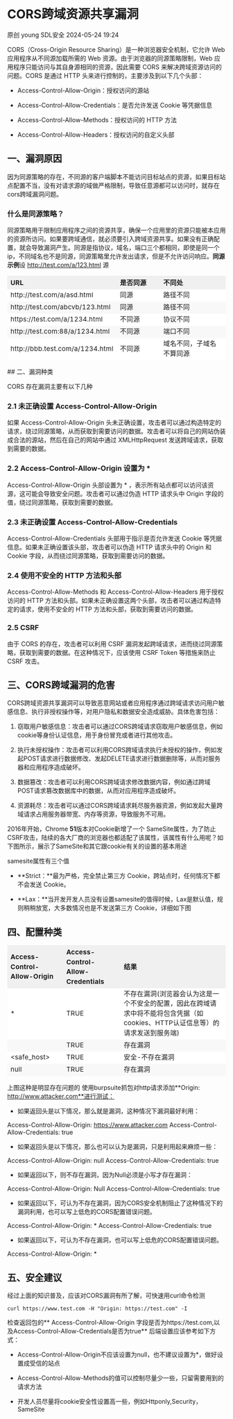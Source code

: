 #  CORS跨域资源共享漏洞   
原创 young  SDL安全   2024-05-24 19:24  
  
CORS（Cross-Origin Resource Sharing）是一种浏览器安全机制，它允许 Web 应用程序从不同源加载所需的 Web 资源。由于浏览器的同源策略限制，Web 应用程序只能访问与其自身源相同的资源，因此需要 CORS 来解决跨域资源访问的问题。CORS 是通过 HTTP 头来进行控制的，主要涉及到以下几个头部：  
- Access-Control-Allow-Origin：授权访问的源站  
  
- Access-Control-Allow-Credentials：是否允许发送 Cookie 等凭据信息  
  
- Access-Control-Allow-Methods：授权访问的 HTTP 方法  
  
- Access-Control-Allow-Headers：授权访问的自定义头部  
  
## 一、漏洞原因  
  
因为同源策略的存在，不同源的客户端脚本不能访问目标站点的资源，如果目标站点配置不当，没有对请求源的域做严格限制，导致任意源都可以访问时，就存在cors跨域漏洞问题。  
### 什么是同源策略？  
  
同源策略用于限制应用程序之间的资源共享，确保一个应用里的资源只能被本应用的资源所访问。如果要跨域通信，就必须要引入跨域资源共享。如果没有正确配置，就会导致漏洞产生。同源是指协议，域名，端口三个都相同，即使是同一个ip，不同域名也不是同源，同源策略里允许发出请求，但是不允许访问响应。**同源示例**设 http://test.com/a/123.html 源  
  
<table><thead><tr><th style="font-size: 15px;line-height: 1.5em;letter-spacing: 0.02em;text-align: left;background: none 0% 0% / auto no-repeat scroll padding-box border-box rgb(240, 240, 240);width: auto;height: auto;border-top-width: 1px;border-color: rgba(204, 204, 204, 0.4);border-radius: 0px;min-width: 85px;">URL</th><th style="font-size: 15px;line-height: 1.5em;letter-spacing: 0.02em;text-align: left;background: none 0% 0% / auto no-repeat scroll padding-box border-box rgb(240, 240, 240);width: auto;height: auto;border-top-width: 1px;border-color: rgba(204, 204, 204, 0.4);border-radius: 0px;min-width: 85px;">是否同源</th><th style="font-size: 15px;line-height: 1.5em;letter-spacing: 0.02em;text-align: left;background: none 0% 0% / auto no-repeat scroll padding-box border-box rgb(240, 240, 240);width: auto;height: auto;border-top-width: 1px;border-color: rgba(204, 204, 204, 0.4);border-radius: 0px;min-width: 85px;">不同处</th></tr></thead><tbody style="font-size: 15px;line-height: 1.5em;letter-spacing: 0.02em;border-width: 0px;border-style: initial;border-color: initial;"><tr style="background: none 0% 0% / auto no-repeat scroll padding-box border-box rgb(255, 255, 255);width: auto;height: auto;"><td style="min-width: 85px;border-color: rgba(204, 204, 204, 0.4);border-radius: 0px;">http://test.com/a/asd.html</td><td style="min-width: 85px;border-color: rgba(204, 204, 204, 0.4);border-radius: 0px;">同源</td><td style="min-width: 85px;border-color: rgba(204, 204, 204, 0.4);border-radius: 0px;">路径不同</td></tr><tr style="background: none 0% 0% / auto no-repeat scroll padding-box border-box rgb(248, 248, 248);width: auto;height: auto;"><td style="min-width: 85px;border-color: rgba(204, 204, 204, 0.4);border-radius: 0px;">http://test.com/abcvb/123.html</td><td style="min-width: 85px;border-color: rgba(204, 204, 204, 0.4);border-radius: 0px;">同源</td><td style="min-width: 85px;border-color: rgba(204, 204, 204, 0.4);border-radius: 0px;">路径不同</td></tr><tr style="background: none 0% 0% / auto no-repeat scroll padding-box border-box rgb(255, 255, 255);width: auto;height: auto;"><td style="min-width: 85px;border-color: rgba(204, 204, 204, 0.4);border-radius: 0px;">https://test.com/a/1234.html</td><td style="min-width: 85px;border-color: rgba(204, 204, 204, 0.4);border-radius: 0px;">不同源</td><td style="min-width: 85px;border-color: rgba(204, 204, 204, 0.4);border-radius: 0px;">协议不同</td></tr><tr style="background: none 0% 0% / auto no-repeat scroll padding-box border-box rgb(248, 248, 248);width: auto;height: auto;"><td style="min-width: 85px;border-color: rgba(204, 204, 204, 0.4);border-radius: 0px;">http://test.com:88/a/1234.html</td><td style="min-width: 85px;border-color: rgba(204, 204, 204, 0.4);border-radius: 0px;">不同源</td><td style="min-width: 85px;border-color: rgba(204, 204, 204, 0.4);border-radius: 0px;">端口不同</td></tr><tr style="background: none 0% 0% / auto no-repeat scroll padding-box border-box rgb(255, 255, 255);width: auto;height: auto;"><td style="min-width: 85px;border-color: rgba(204, 204, 204, 0.4);border-radius: 0px;">http://bbb.test.com/a/1234.html</td><td style="min-width: 85px;border-color: rgba(204, 204, 204, 0.4);border-radius: 0px;">不同源</td><td style="min-width: 85px;border-color: rgba(204, 204, 204, 0.4);border-radius: 0px;">域名不同，子域名不算同源</td></tr></tbody></table>  
## 二、漏洞种类  
  
CORS 存在漏洞主要有以下几种  
### 2.1 未正确设置 Access-Control-Allow-Origin  
  
如果 Access-Control-Allow-Origin 头未正确设置，攻击者可以通过构造特定的请求，绕过同源策略，从而获取到需要访问的数据。攻击者可以将自己的网站伪装成合法的源站，然后在自己的网站中通过 XMLHttpRequest 发送跨域请求，获取到需要的数据。  
### 2.2 Access-Control-Allow-Origin 设置为 *  
  
Access-Control-Allow-Origin 头部设置为 * ，表示所有站点都可以访问该资源，这可能会导致安全问题。攻击者可以通过伪造 HTTP 请求头中 Origin 字段的值，绕过同源策略，获取到需要的数据。  
### 2.3 未正确设置 Access-Control-Allow-Credentials  
  
Access-Control-Allow-Credentials 头部用于指示是否允许发送 Cookie 等凭据信息。如果未正确设置该头部，攻击者可以伪造 HTTP 请求头中的 Origin 和 Cookie 字段，从而绕过同源策略，获取到需要访问的数据。  
### 2.4 使用不安全的 HTTP 方法和头部  
  
Access-Control-Allow-Methods 和 Access-Control-Allow-Headers 用于授权访问的 HTTP 方法和头部。如果未正确设置这两个头部，攻击者可以通过构造特定的请求，使用不安全的 HTTP 方法和头部，获取到需要访问的数据。  
### 2.5 CSRF  
  
由于 CORS 的存在，攻击者可以利用 CSRF 漏洞发起跨域请求，进而绕过同源策略，获取到需要的数据。在这种情况下，应该使用 CSRF Token 等措施来防止 CSRF 攻击。  
## 三、CORS跨域漏洞的危害  
  
CORS跨域资源共享漏洞可以导致恶意网站或者应用程序通过跨域请求访问用户敏感信息、执行非授权操作等，对用户隐私和数据安全造成威胁。具体危害包括：  
1. 窃取用户敏感信息：攻击者可以通过CORS跨域请求窃取用户敏感信息，例如cookie等身份认证信息，用于身份冒充或者进行其他攻击。  
  
1. 执行未授权操作：攻击者可以利用CORS跨域请求执行未授权的操作，例如发起POST请求进行数据修改、发起DELETE请求进行数据删除等，从而对服务器和应用程序造成破坏。  
  
1. 数据篡改：攻击者可以利用CORS跨域请求修改数据内容，例如通过跨域POST请求篡改数据库中的数据，从而对应用程序造成破坏。  
  
1. 资源耗尽：攻击者可以通过CORS跨域请求耗尽服务器资源，例如发起大量跨域请求占用服务器带宽、内存等资源，导致服务不可用。  
  
2016年开始，Chrome **51**版本对Cookie新增了一个 SameSite属性，为了防止CSRF攻击，陆续的各大厂商的浏览器也都适配了该属性，该属性有什么用呢？如下图所示，展示了SameSite和其它跟cookie有关的设置的基本用途  
  
samesite属性有三个值  
- **Strict：**最为严格，完全禁止第三方 Cookie，跨站点时，任何情况下都不会发送 Cookie。  
  
- **Lax：**当开发开发人员没有设置samesite的值得时候，Lax是默认值，规则稍稍放宽，大多数情况也是不发送第三方 Cookie，详细如下图  
  
## 四、配置种类  
  
<table><thead><tr><th style="font-size: 15px;line-height: 1.5em;letter-spacing: 0.02em;text-align: left;background: none 0% 0% / auto no-repeat scroll padding-box border-box rgb(240, 240, 240);width: auto;height: auto;border-top-width: 1px;border-color: rgba(204, 204, 204, 0.4);border-radius: 0px;min-width: 85px;">Access-Control-Allow-Origin</th><th style="font-size: 15px;line-height: 1.5em;letter-spacing: 0.02em;text-align: left;background: none 0% 0% / auto no-repeat scroll padding-box border-box rgb(240, 240, 240);width: auto;height: auto;border-top-width: 1px;border-color: rgba(204, 204, 204, 0.4);border-radius: 0px;min-width: 85px;">Access-Control-Allow-Credentials</th><th style="font-size: 15px;line-height: 1.5em;letter-spacing: 0.02em;text-align: left;background: none 0% 0% / auto no-repeat scroll padding-box border-box rgb(240, 240, 240);width: auto;height: auto;border-top-width: 1px;border-color: rgba(204, 204, 204, 0.4);border-radius: 0px;min-width: 85px;">结果</th></tr></thead><tbody style="font-size: 15px;line-height: 1.5em;letter-spacing: 0.02em;border-width: 0px;border-style: initial;border-color: initial;"><tr style="background: none 0% 0% / auto no-repeat scroll padding-box border-box rgb(255, 255, 255);width: auto;height: auto;"><td style="min-width: 85px;border-color: rgba(204, 204, 204, 0.4);border-radius: 0px;">*</td><td style="min-width: 85px;border-color: rgba(204, 204, 204, 0.4);border-radius: 0px;">TRUE</td><td style="min-width: 85px;border-color: rgba(204, 204, 204, 0.4);border-radius: 0px;">不存在漏洞(浏览器会认为这是一个不安全的配置，因此在跨域请求中将不能将包含凭据（如cookies、HTTP认证信息等）的请求发送到服务端)</td></tr><tr style="background: none 0% 0% / auto no-repeat scroll padding-box border-box rgb(248, 248, 248);width: auto;height: auto;"><td style="min-width: 85px;border-color: rgba(204, 204, 204, 0.4);border-radius: 0px;"><br/></td><td style="min-width: 85px;border-color: rgba(204, 204, 204, 0.4);border-radius: 0px;">TRUE</td><td style="min-width: 85px;border-color: rgba(204, 204, 204, 0.4);border-radius: 0px;">存在漏洞</td></tr><tr style="background: none 0% 0% / auto no-repeat scroll padding-box border-box rgb(255, 255, 255);width: auto;height: auto;"><td style="min-width: 85px;border-color: rgba(204, 204, 204, 0.4);border-radius: 0px;">&lt;safe_host&gt;</td><td style="min-width: 85px;border-color: rgba(204, 204, 204, 0.4);border-radius: 0px;">TRUE</td><td style="min-width: 85px;border-color: rgba(204, 204, 204, 0.4);border-radius: 0px;">安全-不存在漏洞</td></tr><tr style="background: none 0% 0% / auto no-repeat scroll padding-box border-box rgb(248, 248, 248);width: auto;height: auto;"><td style="min-width: 85px;border-color: rgba(204, 204, 204, 0.4);border-radius: 0px;">null</td><td style="min-width: 85px;border-color: rgba(204, 204, 204, 0.4);border-radius: 0px;">TRUE</td><td style="min-width: 85px;border-color: rgba(204, 204, 204, 0.4);border-radius: 0px;">存在漏洞</td></tr></tbody></table>  
  
上图这种是明显存在问题的
使用burpsuite抓包对http请求添加**Origin: http://www.attacker.com**进行测试：  
- 如果返回头是以下情况，那么就是漏洞，这种情况下漏洞最好利用：  
  
Access-Control-Allow-Origin: https://www.attacker.com
Access-Control-Allow-Credentials: true  
- 如果返回头是以下情况，那么也可以认为是漏洞，只是利用起来麻烦一些：  
  
Access-Control-Allow-Origin: null
Access-Control-Allow-Credentials: true  
- 如果返回以下，则不存在漏洞，因为Null必须是小写才存在漏洞：  
  
Access-Control-Allow-Origin: Null
Access-Control-Allow-Credentials: true  
- 如果返回以下，可认为不存在漏洞，因为CORS安全机制阻止了这种情况下的漏洞利用，也可以写上低危的CORS配置错误问题。  
  
Access-Control-Allow-Origin: *
Access-Control-Allow-Credentials: true  
- 如果返回以下，可认为不存在漏洞，也可以写上低危的CORS配置错误问题。  
  
Access-Control-Allow-Origin: *  
## 五、安全建议  
  
经过上面的知识普及，应该对CORS漏洞有所了解，可快速用curl命令检测  
```
curl https://www.test.com -H "Origin: https://test.com" -I

```  
  
检查返回包的** Access-Control-Allow-Origin 字段是否为https://test.com,以及Access-Control-Allow-Credentials是否为true**
后端设置应该参考如下方式：  
- Access-Control-Allow-Origin不应该设置为null，也不建议设置为*，做好设置成受信的站点  
  
- Access-Control-Allow-Methods的值可以控制尽量少一些，只留需要用到的请求方法  
  
- 开发人员尽量将cookie安全性设置高一些，例如Httponly,Security，SameSite  
  
  
  
  
